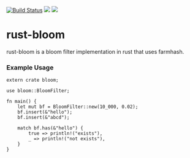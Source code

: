 [![Build Status](https://travis-ci.org/faruken/rust-bloom.svg?branch=develop)](https://travis-ci.org/faruken/rust-bloom)
![](https://img.shields.io/badge/rustc-1.19.0--nightly-lightgrey.svg)
![](https://img.shields.io/badge/License-MIT-blue.svg)

# rust-bloom

rust-bloom is a bloom filter implementation in rust that uses farmhash.


### Example Usage

    extern crate bloom;

    use bloom::BloomFilter;

    fn main() {
        let mut bf = BloomFilter::new(10_000, 0.02);
        bf.insert(&"hello");
        bf.insert(&"abcd");
        
        match bf.has(&"hello") {
            true => println!("exists"),
            _ => println!("not exists"),
        }
    }


